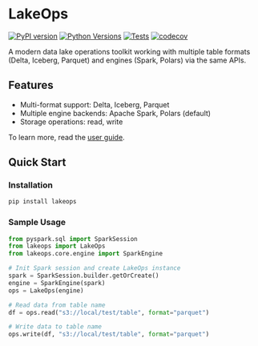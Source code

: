 # LakeOps

[![PyPI version](https://badge.fury.io/py/lakeops.svg)](https://badge.fury.io/py/lakeops)
[![Python Versions](https://img.shields.io/pypi/pyversions/lakeops.svg)](https://pypi.org/project/lakeops/)
[![Tests](https://github.com/hoaihuongbk/lakeops/actions/workflows/test.yml/badge.svg)](https://github.com/hoaihuongbk/lakeops/actions/workflows/test.yml)
[![codecov](https://codecov.io/gh/hoaihuongbk/lakeops/branch/main/graph/badge.svg)](https://codecov.io/gh/hoaihuongbk/lakeops)


A modern data lake operations toolkit working with multiple table formats (Delta, Iceberg, Parquet) and engines
(Spark, Polars) via the same APIs.

## Features

- Multi-format support: Delta, Iceberg, Parquet
- Multiple engine backends: Apache Spark, Polars (default)
- Storage operations: read, write

To learn more, read the [user guide](https://hoaihuongbk.github.io/lakeops/).

## Quick Start

### Installation
```bash
pip install lakeops
```

### Sample Usage

```python
from pyspark.sql import SparkSession
from lakeops import LakeOps
from lakeops.core.engine import SparkEngine

# Init Spark session and create LakeOps instance
spark = SparkSession.builder.getOrCreate()
engine = SparkEngine(spark)
ops = LakeOps(engine)

# Read data from table name
df = ops.read("s3://local/test/table", format="parquet")

# Write data to table name
ops.write(df, "s3://local/test/table", format="parquet")

```

